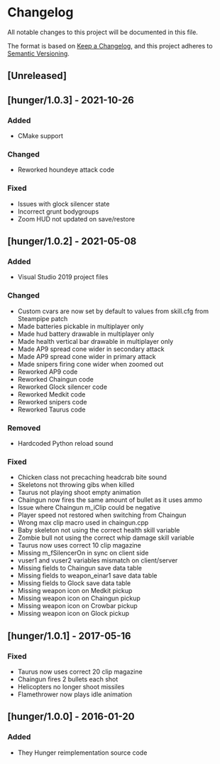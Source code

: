 # Changelog

All notable changes to this project will be documented in this file.

The format is based on [Keep a Changelog](https://keepachangelog.com/en/1.0.0/),
and this project adheres to [Semantic Versioning](https://semver.org/spec/v2.0.0.html).

## [Unreleased]

## [hunger/1.0.3] - 2021-10-26

### Added

- CMake support

### Changed

- Reworked houndeye attack code

### Fixed

- Issues with glock silencer state
- Incorrect grunt bodygroups
- Zoom HUD not updated on save/restore

## [hunger/1.0.2] - 2021-05-08

### Added

- Visual Studio 2019 project files

### Changed

- Custom cvars are now set by default to values from skill.cfg from Steampipe patch
- Made batteries pickable in multiplayer only
- Made hud battery drawable in multiplayer only
- Made health vertical bar drawable in multiplayer only
- Made AP9 spread cone wider in secondary attack
- Made AP9 spread cone wider in primary attack
- Made snipers firing cone wider when zoomed out
- Reworked AP9 code
- Reworked Chaingun code
- Reworked Glock silencer code
- Reworked Medkit code
- Reworked snipers code
- Reworked Taurus code

### Removed

- Hardcoded Python reload sound

### Fixed

- Chicken class not precaching headcrab bite sound
- Skeletons not throwing gibs when killed
- Taurus not playing shoot empty animation
- Chaingun now fires the same amount of bullet as it uses ammo
- Issue where Chaingun m_iClip could be negative
- Player speed not restored when switching from Chaingun
- Wrong max clip macro used in chaingun.cpp
- Baby skeleton not using the correct health skill variable
- Zombie bull not using the correct whip damage skill variable
- Taurus now uses correct 10 clip magazine
- Missing m_fSilencerOn in sync on client side
- vuser1 and vuser2 variables mismatch on client/server
- Missing fields to Chaingun save data table
- Missing fields to weapon_einar1 save data table
- Missing fields to Glock save data table
- Missing weapon icon on Medkit pickup
- Missing weapon icon on Chaingun pickup
- Missing weapon icon on Crowbar pickup
- Missing weapon icon on Glock pickup

## [hunger/1.0.1] - 2017-05-16

### Fixed

- Taurus now uses correct 20 clip magazine
- Chaingun fires 2 bullets each shot
- Helicopters no longer shoot missiles
- Flamethrower now plays idle animation

## [hunger/1.0.0] - 2016-01-20

### Added

- They Hunger reimplementation source code
